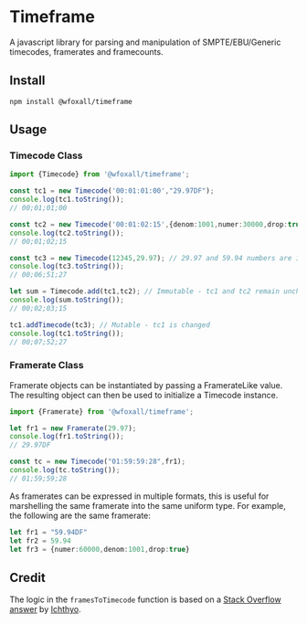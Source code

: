# Timeframe

A javascript library for parsing and manipulation of SMPTE/EBU/Generic timecodes, framerates and framecounts.

## Install

```shell
npm install @wfoxall/timeframe
```

## Usage

### Timecode Class

```typescript
import {Timecode} from '@wfoxall/timeframe';

const tc1 = new Timecode('00:01:01:00',"29.97DF");
console.log(tc1.toString());
// 00;01;01;00

const tc2 = new Timecode('00:01:02:15',{denom:1001,numer:30000,drop:true});
console.log(tc2.toString());
// 00;01;02;15

const tc3 = new Timecode(12345,29.97); // 29.97 and 59.94 numbers are interpretted as drop-frame by default
console.log(tc3.toString());
// 00;06;51;27

let sum = Timecode.add(tc1,tc2); // Immutable - tc1 and tc2 remain unchanged.
console.log(sum.toString());
// 00;02;03;15

tc1.addTimecode(tc3); // Mutable - tc1 is changed
console.log(tc1.toString());
// 00;07;52;27
```

### Framerate Class

Framerate objects can be instantiated by passing a FramerateLike value. The resulting object can then be used to initialize a Timecode instance.

```typescript
import {Framerate} from '@wfoxall/timeframe';

let fr1 = new Framerate(29.97);
console.log(fr1.toString());
// 29.97DF

const tc = new Timecode("01:59:59:28",fr1);
console.log(tc.toString());
// 01;59;59;28
```

As framerates can be expressed in multiple formats, this is useful for marshelling the same framerate into the same uniform type. For example, the following are the same framerate:
```typescript
let fr1 = "59.94DF"
let fr2 = 59.94
let fr3 = {numer:60000,denom:1001,drop:true}
```

## Credit

The logic in the `framesToTimecode` function is based on a [Stack Overflow answer](https://stackoverflow.com/a/6080116) by [Ichthyo](https://stackoverflow.com/users/444796/ichthyo).